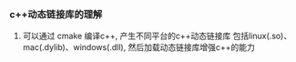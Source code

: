 ### c++动态链接库的理解

1. 可以通过 cmake 编译c++, 产生不同平台的c++动态链接库 包括linux(.so)、mac(.dylib)、windows(.dll), 然后加载动态链接库增强c++的能力

